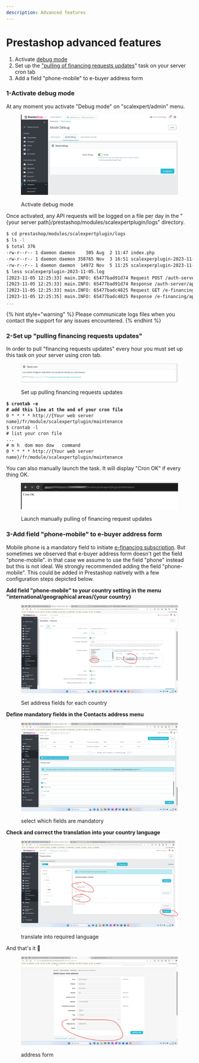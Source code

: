 ```yaml
---
description: Advanced features
---
```


# Prestashop advanced features

1. Activate [debug mode ](prestashop-advanced-features.md#1-activate-debug-mode)
2. Set up the ["pulling of financing requests updates](prestashop-advanced-features.md#2-set-up-pulling-financing-requests-updates)" task on your server cron tab
3. Add a field "phone-mobile" to e-buyer address form&#x20;

### 1-Activate debug mode

At any moment you activate "Debug mode" on "scalexpert/admin" menu.

<figure><img src="../../../../.gitbook/assets/Capture d’écran du 2023-11-05 12-26-12.png" alt=""><figcaption><p>Activate debug mode</p></figcaption></figure>

Once activated, any API requests will be logged on a file per day in the "{your server path}/prestashop/modules/scalexpertplugin/logs" directory.&#x20;

```bash
$ cd prestashop/modules/scalexpertplugin/logs
$ ls -l
$ total 376
-rw-r--r-- 1 daemon daemon    305 Aug  2 11:47 index.php
-rw-r--r-- 1 daemon daemon 358765 Nov  3 16:51 scalexperplugin-2023-11-03.log
-rw-r--r-- 1 daemon daemon  14972 Nov  5 11:25 scalexperplugin-2023-11-05.log
$ less scalexperplugin-2023-11-05.log
[2023-11-05 12:25:33] main.INFO: 65477bad91d74 Request POST /auth-server/api/v1/oauth2/token (environment=test) {"form_params":{"grant_type":"client_credentials","scope":"e-financing:rw insurance:rw"}} []
[2023-11-05 12:25:33] main.INFO: 65477bad91d74 Response /auth-server/api/v1/oauth2/token (environment=test) [] []
[2023-11-05 12:25:33] main.INFO: 65477badc4825 Request GET /e-financing/api/v1/eligible-solutions (environment=test) {"query":{"financedAmount":"500","buyerBillingCountry":"FR"}} []
[2023-11-05 12:25:35] main.INFO: 65477badc4825 Response /e-financing/api/v1/eligible-solutions (environment=test) {"code":200,"content":"{\"solutions\":[{\"solutionCode\":\"SCFRSP-3XTS\",\"familyCode\":\"SC\",\"marketCode\":\"FR\",\"conditions\":\"TS\",\"communicationKit\":{\"solutionCode\":\"SCFRSP-3XTS\",\"visualTitle\":\"<div class=scalexpert_title>Payez en 3 fois sans frais avec votre carte bancaire</div>\",\"visualDescription\":null,\"visualInformationIcon\":\"https://scalexpert.societegenerale.com/app/merchantKit/visual_information_icon.svg\",\"visualAdditionalInformation\":\"<p>Le paiement en 3 fois par carte bancaire est une solution de paiement qui vous permet d'échelonner le règlement de votre commande en 3 mensualités débitées sur le compte associé à votre carte bancaire.<br> Exemple : pour un achat de 600 € payé en 3 fois, vous réglez 3 échéances de 200€. Montant du financement : 600 €. TAEG FIXE: 0%. Taux débiteur fixe : 0%. Frais:0€. Montant total dû : 600€. Le prélèvement des éc
...
```

{% hint style="warning" %}
Please communicate logs files when you contact the support for any issues encountered.
{% endhint %}

### 2-Set up "pulling financing requests updates"

In order to pull "financing requests updates" every hour you must set up this task on your server using cron tab.

<figure><img src="../../../../.gitbook/assets/Capture d’écran du 2023-11-05 13-24-03 (1).png" alt=""><figcaption><p>Set up pulling financing requests updates</p></figcaption></figure>

<pre class="language-bash"><code class="lang-bash"><strong>$ crontab -e
</strong><strong># add this line at the end of your cron file
</strong>0 * * * * http://{Your web server name}/fr/module/scalexpertplugin/maintenance
$ crontab -l 
# list your cron file
...
# m h  dom mon dow   command
0 * * * * http://{Your web server name}/fr/module/scalexpertplugin/maintenance
</code></pre>

You can also manually launch the task. It will display "Cron OK" if every thing OK.

<figure><img src="../../../../.gitbook/assets/Capture d’écran du 2023-11-05 13-33-12.png" alt=""><figcaption><p>Launch manually pulling of financing request updates</p></figcaption></figure>

### 3-Add field "phone-mobile" to e-buyer address form

Mobile phone is a mandatory field to initiate [e-financing subscription](../../../../api-reference/e-financing-api/). But sometimes we observed that e-buyer address form doesn't get the field "phone-mobile". in that case we assume to use the field "phone" instead but this is not ideal. We strongly recommended adding the field "phone-mobile". This could be added in Prestashop natively with a few configuration steps depicted below.

**Add field "phone-mobile" to your country setting in the menu "international/geographical areas/{your country}**

<figure><img src="../../../../.gitbook/assets/image002 (1).png" alt=""><figcaption><p>Set address fields for each country </p></figcaption></figure>

**Define mandatory fields in the Contacts address menu**

<figure><img src="../../../../.gitbook/assets/image003.png" alt=""><figcaption><p>select which fields are mandatory</p></figcaption></figure>

**Check and correct the translation into your country language**

<figure><img src="../../../../.gitbook/assets/image004 (2).png" alt=""><figcaption><p>translate into required language</p></figcaption></figure>

And that's it :tada:

<figure><img src="../../../../.gitbook/assets/image005.png" alt=""><figcaption><p>address form</p></figcaption></figure>
